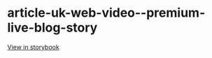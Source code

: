 # article-uk-web-video--premium-live-blog-story

[View in storybook](https://raw.githack.com/Independent-Digital-News-and-Media-Ltd/indy-pwamp-sb/PR-1595-sb/index.html?path=/story/article-uk-web-video--premium-live-blog-story)